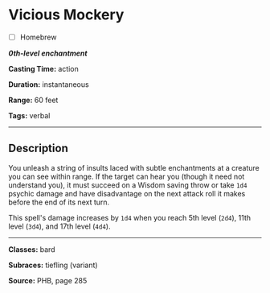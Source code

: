 # Vicious Mockery

- [ ] Homebrew

***0th-level enchantment***

**Casting Time:** action

**Duration:** instantaneous

**Range:** 60 feet

**Tags:** verbal

---

## Description
You unleash a string of insults laced with subtle enchantments at a creature you can see within range. If the target can hear you (though it need not understand you), it must succeed on a Wisdom saving throw or take `1d4` psychic damage and have disadvantage on the next attack roll it makes before the end of its next turn.

This spell's damage increases by `1d4` when you reach 5th level (`2d4`), 11th level (`3d4`), and 17th level (`4d4`).

---

**Classes:** bard

**Subraces:** tiefling (variant)

**Source:** PHB, page 285
